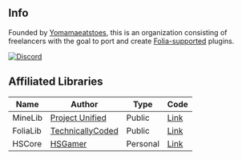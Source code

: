 ## Info

Founded by [Yomamaeatstoes](https://github.com/Yomamaeatstoes), this is an organization consisting of freelancers with the goal to port and create [Folia-supported](https://github.com/PaperMC/Folia) plugins.

[![Discord](https://discordapp.com/api/guilds/1200954824250888192/widget.png?style=banner2)](https://discord.gg/aT9z7q7hX8)

## Affiliated Libraries

| Name | Author | Type | Code |
| --- | --- | --- | --- |
| MineLib | [Project Unified](https://github.com/ProjectUnified) | Public | [Link](https://github.com/ProjectUnified/MineLib) |
| FoliaLib | [TechnicallyCoded](https://github.com/TechnicallyCoded) | Public | [Link](https://github.com/TechnicallyCoded/FoliaLib) |
| HSCore | [HSGamer](https://github.com/HSGamer) | Personal | [Link](https://github.com/HSGamer/HSCore) |
